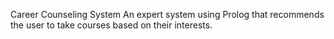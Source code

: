 Career Counseling System
An expert system using Prolog that recommends the user to take courses based on their interests. 
